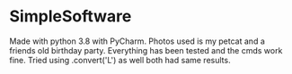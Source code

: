 # SimpleSoftware
Made with python 3.8 with PyCharm.
Photos used is my petcat and a friends old birthday party. Everything has been tested and the cmds work fine.
Tried using .convert('L') as well both had same results.
